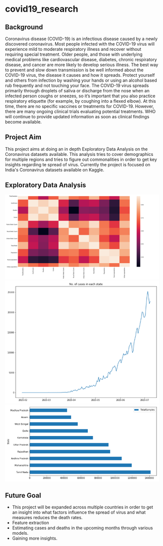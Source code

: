 # covid19_research
 
## Background
Coronavirus disease (COVID-19) is an infectious disease caused by a newly discovered coronavirus. Most people infected with the COVID-19 virus will experience mild to moderate respiratory illness and recover without requiring special treatment.  Older people, and those with underlying medical problems like cardiovascular disease, diabetes, chronic respiratory disease, and cancer are more likely to develop serious illness.
The best way to prevent and slow down transmission is be well informed about the COVID-19 virus, the disease it causes and how it spreads. Protect yourself and others from infection by washing your hands or using an alcohol based rub frequently and not touching your face. 
The COVID-19 virus spreads primarily through droplets of saliva or discharge from the nose when an infected person coughs or sneezes, so it’s important that you also practice respiratory etiquette (for example, by coughing into a flexed elbow).
At this time, there are no specific vaccines or treatments for COVID-19. However, there are many ongoing clinical trials evaluating potential treatments. WHO will continue to provide updated information as soon as clinical findings become available.

## Project Aim
This project aims at doing an in depth Exploratory Data Analysis on the Coronavirus datasets available. This analysis tries to cover demographics for multiple regions and tries to figure out commonalities in order to get key insights regarding te spread of virus. Currently the project is focused on India's Coronavirus datasets available on Kaggle.

## Exploratory Data Analysis

![Correlation](correlation.png)
![Daily Cases](daily_cases.png)
![Testing](testing.png)

## Future Goal

- This project will be expanded across multiple countries in order to get an insight into what factors influence the spread of virus and what measures reduces the death rates.
- Feature extraction
- Estimating cases and deaths in the upcoming months through various models.
- Gaining more insights.
